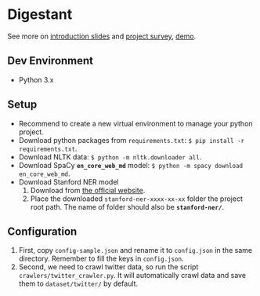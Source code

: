 # Digestant
See more on [introduction slides](https://docs.google.com/presentation/d/18flIvwADXwQum-8xY6I3nSSQmWzqJCRrtQa9y23zVcM/edit?usp=sharing) and [project survey](https://hackmd.io/s/rkh_rJY4-), [demo](https://github.com/YuChunLOL/Digestant/blob/master/demo/demo_howard.ipynb).

## Dev Environment
- Python 3.x

## Setup
- Recommend to create a new virtual environment to manage your python project.
- Download python packages from `requirements.txt`: `$ pip install -r requirements.txt`.
- Download NLTK data: `$ python -m nltk.downloader all`.
- Download SpaCy **`en_core_web_md`** model: `$ python -m spacy download en_core_web_md`.
- Download Stanford NER model
  1. Download from [the official website](https://nlp.stanford.edu/software/stanford-ner-2017-06-09.zip).
  2. Place the downloaded `stanford-ner-xxxx-xx-xx` folder the project root path. The name of folder should also be **`stanford-ner/`**.

## Configuration
  1. First, copy `config-sample.json` and rename it to `config.json` in the same directory. Remember to fill the keys in `config.json`.
  2. Second, we need to crawl twitter data, so run the script `crawlers/twitter_crawler.py`. It will automatically crawl data and save them to `dataset/twitter/` by default.
